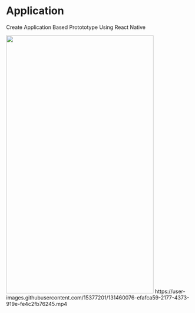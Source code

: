 # Application
Create Application Based Protototype Using React Native

<img src="https://user-images.githubusercontent.com/15377201/131441989-02e95ae6-bcf5-4729-a3cc-f2e24722bdb4.png" width="400" height="700">
https://user-images.githubusercontent.com/15377201/131460076-efafca59-2177-4373-919e-fe4c2fb76245.mp4


